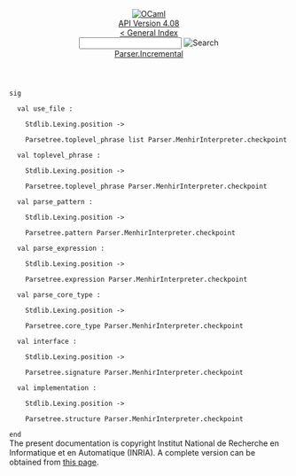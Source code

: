 <!-- ((! set title API !)) ((! set documentation !)) ((! set api !)) ((! set nobreadcrumb !)) -->
<div class="api"><header><nav class="toc brand"><a class="brand" href="https://ocaml.org/"><img src="colour-logo-gray.svg" class="svg" alt="OCaml"></a></nav><nav class="toc"><div class="toc_version"><a href="/docs" id="version-select">API Version 4.08</a></div><a href="index.html">&lt; General Index</a><div class="api_search"><input type="text" name="apisearch" id="api_search" oninput="mySearch(false);" onkeypress="this.oninput();" onclick="this.oninput();" onpaste="this.oninput();">
<img src="search_icon.svg" alt="Search" class="svg" onclick="mySearch(false)"></div>
<div id="search_results"></div><div class="toc_title"><a href="Parser.Incremental.html">Parser.Incremental</a></div><ul></ul></nav></header>
<code class="code"><span class="keyword">sig</span><br>
&nbsp;&nbsp;<span class="keyword">val</span>&nbsp;use_file&nbsp;:<br>
&nbsp;&nbsp;&nbsp;&nbsp;<span class="constructor">Stdlib</span>.<span class="constructor">Lexing</span>.position&nbsp;<span class="keywordsign">-&gt;</span><br>
&nbsp;&nbsp;&nbsp;&nbsp;<span class="constructor">Parsetree</span>.toplevel_phrase&nbsp;list&nbsp;<span class="constructor">Parser</span>.<span class="constructor">MenhirInterpreter</span>.checkpoint<br>
&nbsp;&nbsp;<span class="keyword">val</span>&nbsp;toplevel_phrase&nbsp;:<br>
&nbsp;&nbsp;&nbsp;&nbsp;<span class="constructor">Stdlib</span>.<span class="constructor">Lexing</span>.position&nbsp;<span class="keywordsign">-&gt;</span><br>
&nbsp;&nbsp;&nbsp;&nbsp;<span class="constructor">Parsetree</span>.toplevel_phrase&nbsp;<span class="constructor">Parser</span>.<span class="constructor">MenhirInterpreter</span>.checkpoint<br>
&nbsp;&nbsp;<span class="keyword">val</span>&nbsp;parse_pattern&nbsp;:<br>
&nbsp;&nbsp;&nbsp;&nbsp;<span class="constructor">Stdlib</span>.<span class="constructor">Lexing</span>.position&nbsp;<span class="keywordsign">-&gt;</span><br>
&nbsp;&nbsp;&nbsp;&nbsp;<span class="constructor">Parsetree</span>.pattern&nbsp;<span class="constructor">Parser</span>.<span class="constructor">MenhirInterpreter</span>.checkpoint<br>
&nbsp;&nbsp;<span class="keyword">val</span>&nbsp;parse_expression&nbsp;:<br>
&nbsp;&nbsp;&nbsp;&nbsp;<span class="constructor">Stdlib</span>.<span class="constructor">Lexing</span>.position&nbsp;<span class="keywordsign">-&gt;</span><br>
&nbsp;&nbsp;&nbsp;&nbsp;<span class="constructor">Parsetree</span>.expression&nbsp;<span class="constructor">Parser</span>.<span class="constructor">MenhirInterpreter</span>.checkpoint<br>
&nbsp;&nbsp;<span class="keyword">val</span>&nbsp;parse_core_type&nbsp;:<br>
&nbsp;&nbsp;&nbsp;&nbsp;<span class="constructor">Stdlib</span>.<span class="constructor">Lexing</span>.position&nbsp;<span class="keywordsign">-&gt;</span><br>
&nbsp;&nbsp;&nbsp;&nbsp;<span class="constructor">Parsetree</span>.core_type&nbsp;<span class="constructor">Parser</span>.<span class="constructor">MenhirInterpreter</span>.checkpoint<br>
&nbsp;&nbsp;<span class="keyword">val</span>&nbsp;interface&nbsp;:<br>
&nbsp;&nbsp;&nbsp;&nbsp;<span class="constructor">Stdlib</span>.<span class="constructor">Lexing</span>.position&nbsp;<span class="keywordsign">-&gt;</span><br>
&nbsp;&nbsp;&nbsp;&nbsp;<span class="constructor">Parsetree</span>.signature&nbsp;<span class="constructor">Parser</span>.<span class="constructor">MenhirInterpreter</span>.checkpoint<br>
&nbsp;&nbsp;<span class="keyword">val</span>&nbsp;implementation&nbsp;:<br>
&nbsp;&nbsp;&nbsp;&nbsp;<span class="constructor">Stdlib</span>.<span class="constructor">Lexing</span>.position&nbsp;<span class="keywordsign">-&gt;</span><br>
&nbsp;&nbsp;&nbsp;&nbsp;<span class="constructor">Parsetree</span>.structure&nbsp;<span class="constructor">Parser</span>.<span class="constructor">MenhirInterpreter</span>.checkpoint<br>
<span class="keyword">end</span></code>
<div class="copyright">The present documentation is copyright Institut National de Recherche en Informatique et en Automatique (INRIA). A complete version can be obtained from <a href="http://caml.inria.fr/pub/docs/manual-ocaml/">this page</a>.</div></div>